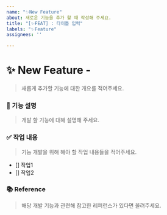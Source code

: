 ```yaml
---
name: "✨New Feature"
about: 새로운 기능을 추가 할 때 작성해 주세요.
title: "[✨FEAT] : 타이틀 입력"
labels: "✨Feature"
assignees: ''

---
```


# ✨ New Feature - <!--{ 기능 요약 }-->
> 새롭게 추가할 기능에 대한 개요를 적어주세요.
<!-- Ex. 성능 개선 및 사용자 경험 개선을 위해 페이징 기능을 추가한다. -->


### 📝 기능 설명
> 개발 할 기능에 대해 설명해 주세요.
<!-- 구현되어 있는 게시판 조회에 페이징 기능을 넣는다. -->


### ✅ 작업 내용
> 기능 개발을 위해 해야 할 작업 내용들을 적어주세요.
- [] 작업1
- [] 작업2


### 📚 Reference
> 해당 개발 기능과 관련해 참고한 레퍼런스가 있다면 올려주세요.

